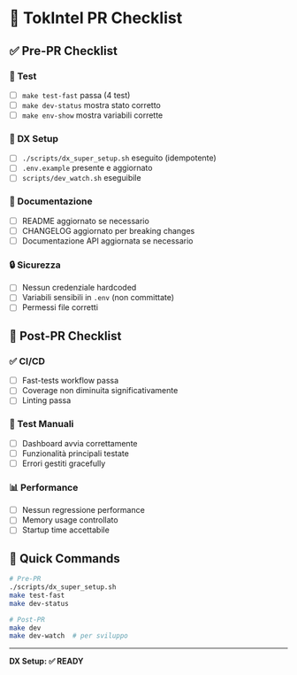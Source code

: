 # 🚀 TokIntel PR Checklist

## ✅ Pre-PR Checklist

### 🧪 Test
- [ ] `make test-fast` passa (4 test)
- [ ] `make dev-status` mostra stato corretto
- [ ] `make env-show` mostra variabili corrette

### 🔧 DX Setup
- [ ] `./scripts/dx_super_setup.sh` eseguito (idempotente)
- [ ] `.env.example` presente e aggiornato
- [ ] `scripts/dev_watch.sh` eseguibile

### 📝 Documentazione
- [ ] README aggiornato se necessario
- [ ] CHANGELOG aggiornato per breaking changes
- [ ] Documentazione API aggiornata se necessario

### 🔒 Sicurezza
- [ ] Nessun credenziale hardcoded
- [ ] Variabili sensibili in `.env` (non committate)
- [ ] Permessi file corretti

## 🚀 Post-PR Checklist

### ✅ CI/CD
- [ ] Fast-tests workflow passa
- [ ] Coverage non diminuita significativamente
- [ ] Linting passa

### 🧪 Test Manuali
- [ ] Dashboard avvia correttamente
- [ ] Funzionalità principali testate
- [ ] Errori gestiti gracefully

### 📊 Performance
- [ ] Nessun regressione performance
- [ ] Memory usage controllato
- [ ] Startup time accettabile

## 🎯 Quick Commands

```bash
# Pre-PR
./scripts/dx_super_setup.sh
make test-fast
make dev-status

# Post-PR
make dev
make dev-watch  # per sviluppo
```

---

**DX Setup: ✅ READY**
